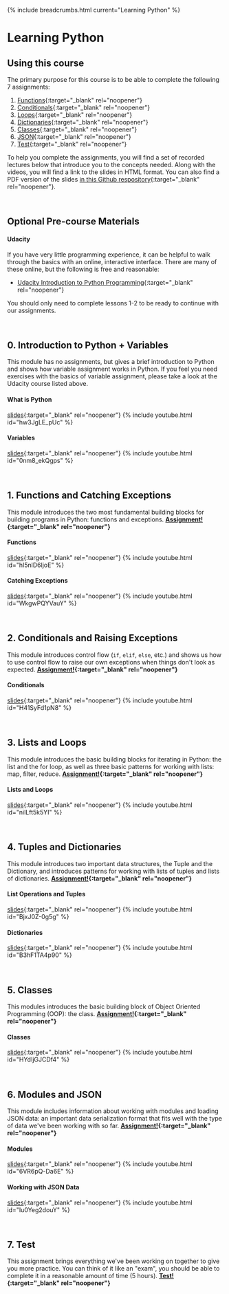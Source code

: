 {% include breadcrumbs.html current="Learning Python" %}

# Learning Python

## Using this course

The primary purpose for this course is to be able to complete the following 7 assignments:

1. [Functions](https://github.com/nandans-summer-camp/learning-python-functions){:target="_blank" rel="noopener"}
2. [Conditionals](https://github.com/nandans-summer-camp/learning-python-conditionals){:target="_blank" rel="noopener"}
3. [Loops](https://github.com/nandans-summer-camp/learning-python-loops){:target="_blank" rel="noopener"}
4. [Dictionaries](https://github.com/nandans-summer-camp/learning-python-dictionaries){:target="_blank" rel="noopener"}
5. [Classes](https://github.com/nandans-summer-camp/learning-python-classes){:target="_blank" rel="noopener"}
6. [JSON](https://github.com/nandans-summer-camp/learning-python-json){:target="_blank" rel="noopener"}
7. [Test](https://github.com/nandans-summer-camp/learning-python-test){:target="_blank" rel="noopener"}

To help you complete the assignments, you will find a set of recorded lectures below that introduce you to the concepts needed. Along with the videos, you will find a link to the slides in HTML format. You can also find a PDF version of the slides [in this Github respository](https://github.com/barcelonagse-datascience/learning-python){:target="_blank" rel="noopener"}.


&nbsp;
&nbsp;
## Optional Pre-course Materials

#### Udacity

If you have very little programming experience, it can be helpful to walk through the basics with an online, interactive interface. There are many of these online, but the following is free and reasonable:

* [Udacity Introduction to Python Programming](https://www.udacity.com/course/introduction-to-python--ud1110){:target="_blank" rel="noopener"}

You should only need to complete lessons 1-2 to be ready to continue with our assignments.


&nbsp;
&nbsp;
## 0. Introduction to Python + Variables

This module has no assignments, but gives a brief introduction to Python and shows how variable assignment works in Python. If you feel you need exercises with the basics of variable assignment, please take a look at the Udacity course listed above.

#### What is Python
[slides](./lectures/python.html){:target="_blank" rel="noopener"}
{% include youtube.html id="hw3JgLE_pUc" %}


#### Variables
[slides](./lectures/variables.html){:target="_blank" rel="noopener"}
{% include youtube.html id="0nm8_ekQgps" %}


&nbsp;
&nbsp;
&nbsp;
## 1. Functions and Catching Exceptions

This module introduces the two most fundamental building blocks for building programs in Python: functions and exceptions. **[Assignment!](https://github.com/nandans-summer-camp/learning-python-functions){:target="_blank" rel="noopener"}**

#### Functions
[slides](./lectures/functions.html){:target="_blank" rel="noopener"}
{% include youtube.html id="hI5nlD6ljoE" %}


#### Catching Exceptions
[slides](./lectures/exceptions.html){:target="_blank" rel="noopener"}
{% include youtube.html id="WkgwPQYVauY" %}




&nbsp;
&nbsp;
&nbsp;
## 2. Conditionals and Raising Exceptions

This module introduces control flow (`if`, `elif`, `else`, etc.) and shows us how to use control flow to raise our own exceptions when things don't look as expected. **[Assignment!](https://github.com/nandans-summer-camp/learning-python-conditionals){:target="_blank" rel="noopener"}**

#### Conditionals
[slides](./lectures/conditionals.html){:target="_blank" rel="noopener"}
{% include youtube.html id="H41SyFd1pN8" %}



&nbsp;
&nbsp;
&nbsp;
## 3. Lists and Loops

This module introduces the basic building blocks for iterating in Python: the list and the for loop, as well as three basic patterns for working with lists: map, filter, reduce. **[Assignment!](https://github.com/nandans-summer-camp/learning-python-loops){:target="_blank" rel="noopener"}**

#### Lists and Loops
[slides](./lectures/loops.html){:target="_blank" rel="noopener"}
{% include youtube.html id="nilLft5k5YI" %}


&nbsp;
&nbsp;
&nbsp;
## 4. Tuples and Dictionaries

This module introduces two important data structures, the Tuple and the Dictionary, and introduces patterns for working with lists of tuples and lists of dictionaries. **[Assignment!](https://github.com/nandans-summer-camp/learning-python-dictionaries){:target="_blank" rel="noopener"}**

#### List Operations and Tuples
[slides](./lectures/tuples.html){:target="_blank" rel="noopener"}
{% include youtube.html id="BjxJ0Z-0g5g" %}


#### Dictionaries
[slides](./lectures/dictionaries.html){:target="_blank" rel="noopener"}
{% include youtube.html id="B3hF1TA4p90" %}



&nbsp;
&nbsp;
&nbsp;
## 5. Classes

This modules introduces the basic building block of Object Oriented Programming (OOP): the class. **[Assignment!](https://github.com/nandans-summer-camp/learning-python-classes){:target="_blank" rel="noopener"}**

#### Classes
[slides](./lectures/classes.html){:target="_blank" rel="noopener"}
{% include youtube.html id="HYdIjGJCDf4" %}


&nbsp;
&nbsp;
&nbsp;
## 6. Modules and JSON

This module includes information about working with modules and loading JSON data: an important data serialization format that fits well with the type of data we've been working with so far. **[Assignment!](https://github.com/nandans-summer-camp/learning-python-json){:target="_blank" rel="noopener"}**

#### Modules
[slides](./lectures/modules.html){:target="_blank" rel="noopener"}
{% include youtube.html id="6VR6pQ-Da6E" %}


#### Working with JSON Data
[slides](./lectures/json.html){:target="_blank" rel="noopener"}
{% include youtube.html id="Iu0Yeg2douY" %}



&nbsp;
&nbsp;
&nbsp;
## 7. Test

This assignment brings everything we've been working on together to give you more practice. You can think of it like an "exam", you should be able to complete it in a reasonable amount of time (5 hours). **[Test!](https://github.com/nandans-summer-camp/learning-python-test){:target="_blank" rel="noopener"}**


